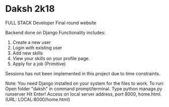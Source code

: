 # Daksh 2k18
FULL STACK Developer
Final round website

Backend done on Django
Functionality includes:
1. Create a new user
2. Login with existing user
3. Add new skills
4. View your skills on your profile page.
5. Apply for a job (Primitive)

Sessions has not been implemented in this project due to time constraints.

Note: You need Django installed on your system for the files to work.
To run: Open folder "daksh" in command prompt/terminal.
Type python manage.py runserver
Hit Enter!
Access on local server address, port 8000, home.html.
(URL: LOCAL:8000/home.html)


